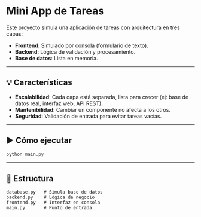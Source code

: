 # Mini App de Tareas

Este proyecto simula una aplicación de tareas con arquitectura en tres capas:

- **Frontend**: Simulado por consola (formulario de texto).
- **Backend**: Lógica de validación y procesamiento.
- **Base de datos**: Lista en memoria.

---

## 💡 Características

- **Escalabilidad**: Cada capa está separada, lista para crecer (ej: base de datos real, interfaz web, API REST).
- **Mantenibilidad**: Cambiar un componente no afecta a los otros.
- **Seguridad**: Validación de entrada para evitar tareas vacías.

---

## ▶️ Cómo ejecutar

```bash
python main.py
```

---

## 📂 Estructura

```
database.py   # Simula base de datos
backend.py    # Lógica de negocio
frontend.py   # Interfaz en consola
main.py       # Punto de entrada
```
